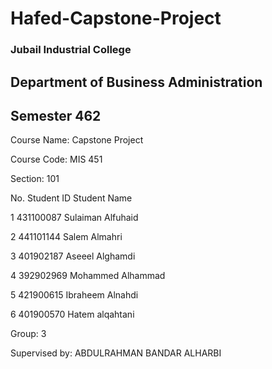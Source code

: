# Hafed-Capstone-Project
 
### Jubail Industrial College
## Department of Business Administration
## Semester 462

Course Name:	Capstone Project

Course Code: 	MIS 451

Section:	101

No.	Student ID	Student  Name

1	431100087	Sulaiman Alfuhaid

2	441101144	Salem Almahri

3	401902187	Aseeel Alghamdi

4	392902969	Mohammed Alhammad

5	421900615	Ibraheem Alnahdi

6	401900570	Hatem alqahtani

Group:			3

Supervised by:	ABDULRAHMAN BANDAR ALHARBI
